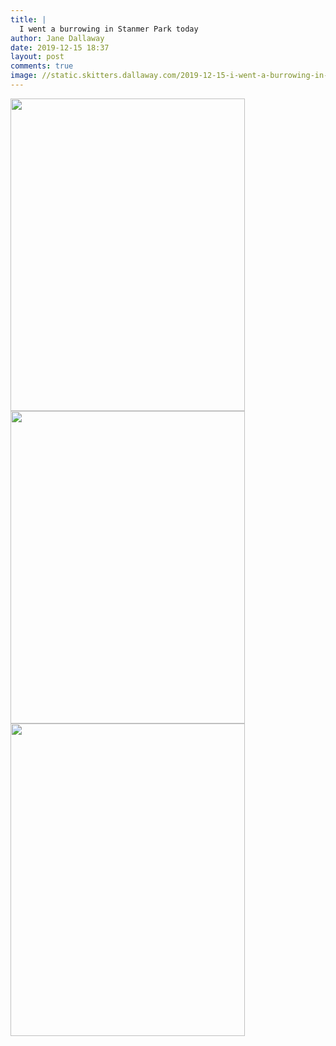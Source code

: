 ```yaml
---
title: |
  I went a burrowing in Stanmer Park today
author: Jane Dallaway
date: 2019-12-15 18:37
layout: post
comments: true
image: //static.skitters.dallaway.com/2019-12-15-i-went-a-burrowing-in-stanmer-park-today-thumb-1-IMG-8368.JPG
---
```


<div>
        <a href="//static.skitters.dallaway.com/2019-12-15-i-went-a-burrowing-in-stanmer-park-today-fullsize-1-IMG-8368.JPG">
          <img src="//static.skitters.dallaway.com/2019-12-15-i-went-a-burrowing-in-stanmer-park-today-thumb-1-IMG-8368.JPG" width="375" height="500"/>
        </a>
      </div><div>
        <a href="//static.skitters.dallaway.com/2019-12-15-i-went-a-burrowing-in-stanmer-park-today-fullsize-2-IMG-8373.JPG">
          <img src="//static.skitters.dallaway.com/2019-12-15-i-went-a-burrowing-in-stanmer-park-today-thumb-2-IMG-8373.JPG" width="375" height="500"/>
        </a>
      </div><div>
        <a href="//static.skitters.dallaway.com/2019-12-15-i-went-a-burrowing-in-stanmer-park-today-fullsize-3-IMG-8383.JPG">
          <img src="//static.skitters.dallaway.com/2019-12-15-i-went-a-burrowing-in-stanmer-park-today-thumb-3-IMG-8383.JPG" width="375" height="500"/>
        </a>
      </div>


   
      